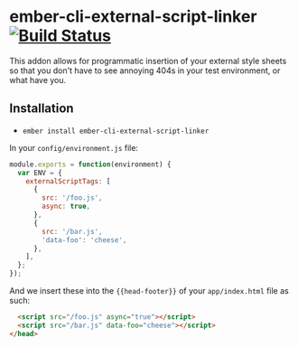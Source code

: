 # ember-cli-external-script-linker [![Build Status](https://travis-ci.org/PrecisionNutrition/ember-cli-external-script-linker.svg?branch=master)](https://travis-ci.org/PrecisionNutrition/ember-cli-external-script-linker)

This addon allows for programmatic insertion of your external style sheets so that you don't have to see annoying 404s in your test environment, or what have you.

## Installation

* `ember install ember-cli-external-script-linker`

In your `config/environment.js` file:

```javascript
module.exports = function(environment) {
  var ENV = {
    externalScriptTags: [
      {
        src: '/foo.js',
        async: true,
      },
      {
        src: '/bar.js',
        'data-foo': 'cheese',
      },
    ],
  };
});
```

And we insert these into the `{{head-footer}}` of your `app/index.html` file as such:

```html
  <script src="/foo.js" async="true"></script>
  <script src="/bar.js" data-foo="cheese"></script>
</head>
```
